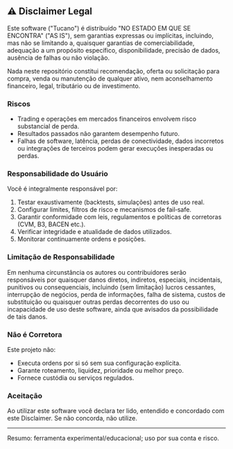 ## ⚠️ Disclaimer Legal

Este software ("Tucano") é distribuído "NO ESTADO EM QUE SE ENCONTRA" ("AS IS"), sem garantias expressas ou implícitas, incluindo, mas não se limitando a, quaisquer garantias de comerciabilidade, adequação a um propósito específico, disponibilidade, precisão de dados, ausência de falhas ou não violação.

Nada neste repositório constitui recomendação, oferta ou solicitação para compra, venda ou manutenção de qualquer ativo, nem aconselhamento financeiro, legal, tributário ou de investimento.

### Riscos

- Trading e operações em mercados financeiros envolvem risco substancial de perda.
- Resultados passados não garantem desempenho futuro.
- Falhas de software, latência, perdas de conectividade, dados incorretos ou integrações de terceiros podem gerar execuções inesperadas ou perdas.

### Responsabilidade do Usuário

Você é integralmente responsável por:
1. Testar exaustivamente (backtests, simulações) antes de uso real.
2. Configurar limites, filtros de risco e mecanismos de fail‑safe.
3. Garantir conformidade com leis, regulamentos e políticas de corretoras (CVM, B3, BACEN etc.).
4. Verificar integridade e atualidade de dados utilizados.
5. Monitorar continuamente ordens e posições.

### Limitação de Responsabilidade

Em nenhuma circunstância os autores ou contribuidores serão responsáveis por quaisquer danos diretos, indiretos, especiais, incidentais, punitivos ou consequenciais, incluindo (sem limitação) lucros cessantes, interrupção de negócios, perda de informações, falha de sistema, custos de substituição ou quaisquer outras perdas decorrentes do uso ou incapacidade de uso deste software, ainda que avisados da possibilidade de tais danos.

### Não é Corretora

Este projeto não:
- Executa ordens por si só sem sua configuração explícita.
- Garante roteamento, liquidez, prioridade ou melhor preço.
- Fornece custódia ou serviços regulados.

### Aceitação

Ao utilizar este software você declara ter lido, entendido e concordado com este Disclaimer. Se não concorda, não utilize.

---

Resumo: ferramenta experimental/educacional; uso por sua conta e risco.
